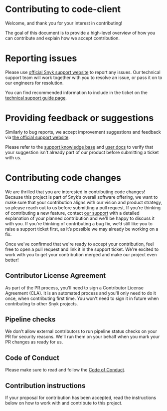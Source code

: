 # Contributing to code-client

Welcome, and thank you for your interest in contributing!

The goal of this document is to provide a high-level overview of how you can contribute and explain how we accept contribution.

# Reporting issues

Please use [official Snyk support website](https://support.snyk.io) to report any issues. Our technical support team will work together with you to resolve an issue, or pass it on to our engineers for resolution.

You can find recommended information to include in the ticket on the [technical support guide page](https://support.snyk.io/hc/en-us/articles/5930557657885-Snyk-Technical-Support-Guide).

# Providing feedback or suggestions

Similarly to bug reports, we accept improvement suggestions and feedback via [the official support website](https://support.snyk.io).

Please refer to the [support knowledge base](https://support.snyk.io/) and [user docs](https://docs.snyk.io) to verify that your suggestion isn't already part of our product before submitting a ticket with us.

# Contributing code changes

We are thrilled that you are interested in contributing code changes! Because this project is part of Snyk’s overall software offering, we want to make sure that your contribution aligns with our vision and product strategy, so please reach out to us before submitting a pull request. If you’re thinking of contributing a new feature, contact [our support](https://support.snyk.io) with a detailed explanation of your planned contribution and we'll be happy to discuss it with you. If you’re thinking of contributing a bug fix, we’d still like you to raise a support ticket first, as it’s possible we may already be working on a fix.

Once we've confirmed that we're ready to accept your contribution, feel free to open a pull request and link it in the support ticket. We're excited to work with you to get your contribution merged and make our project even better!

## Contributor License Agreement

As part of the PR process, you'll need to sign a Contributor License Agreement (CLA). It is an automated process and you'll only need to do it once, when contributing first time. You won't need to sign it in future when contributing to other Snyk projects.

## Pipeline checks

We don't allow external contributors to run pipeline status checks on your PR for security reasons. We'll run them on your behalf when you mark your PR changes as ready for us.

## Code of Conduct

Please make sure to read and follow the [Code of Conduct](./CODE-OF-CONDUCT.md).

## Contribution instructions

If your proposal for contribution has been accepted, read the instructions below on how to work with and contribute to this project.
